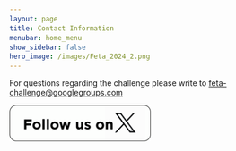 ```yaml
---
layout: page
title: Contact Information
menubar: home_menu
show_sidebar: false
hero_image: /images/Feta_2024_2.png
---
```


For questions regarding the challenge please write to [feta-challenge@googlegroups.com](feta-challenge@googlegroups.com)


<a href="https://twitter.com/FetaChallenge">
    <img src="/images/x_icon.png" alt="Twitter" style="width:50%;">
</a>
